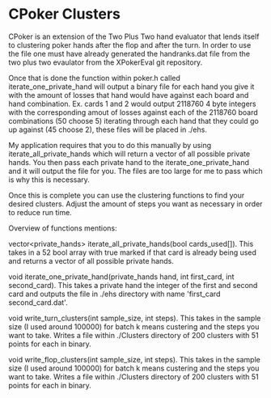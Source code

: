 # CPoker Clusters

CPoker is an extension of the Two Plus Two hand evaluator that lends itself to clustering poker hands after the flop and after the turn.
In order to use the file one must have already generated the handranks.dat file from the two plus two evaulator from the XPokerEval git repository.

Once that is done the function within poker.h called iterate_one_private_hand will output a binary file for each hand you give it with the amount of losses that hand would have against each board and hand combination. Ex. cards 1 and 2 would output 2118760 4 byte integers with the corresponding amout of losses against each of the 2118760 board combinations (50 choose 5) iterating through each hand that they could go up against (45 choose 2), these files will be placed in ./ehs.

My application requires that you to do this manually by using iterate_all_private_hands which will return a vector of all possible private hands. You then pass each private hand to the iterate_one_private_hand and it will output the file for you. The files are too large for me to pass which is why this is necessary.

Once this is complete you can use the clustering functions to find your desired clusters. Adjust the amount of steps you want as necessary in order to reduce run time.

Overview of functions mentions:

vector<private_hands> iterate_all_private_hands(bool cards_used[]). This takes in a 52 bool array with true marked if that card is already being used and returns a vector of all possible private hands.

void iterate_one_private_hand(private_hands hand, int first_card, int second_card). This takes a private hand the integer of the first and second card and outputs the file in ./ehs directory with name 'first_card second_card.dat'.

void write_turn_clusters(int sample_size, int steps). This takes in the sample size (I used around 100000) for batch k means custering and the steps you want to take. Writes a file within ./Clusters directory of 200 clusters with 51 points for each in binary.

void write_flop_clusters(int sample_size, int steps). This takes in the sample size (I used around 100000) for batch k means custering and the steps you want to take. Writes a file within ./Clusters directory of 200 clusters with 51 points for each in binary.


